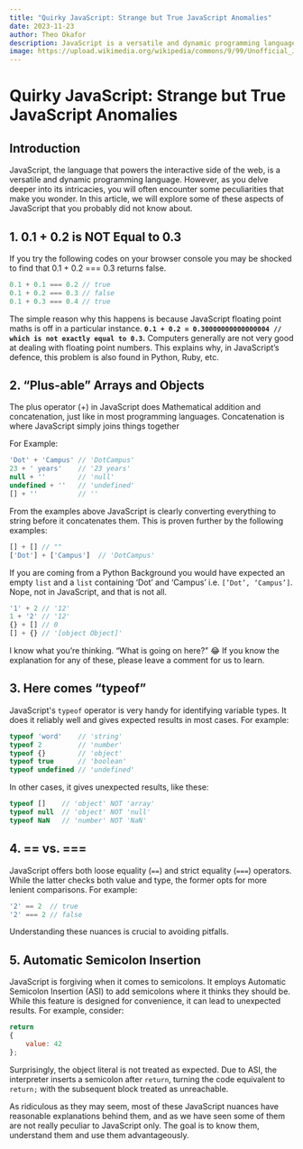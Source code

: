 ```yaml
---
title: "Quirky JavaScript: Strange but True JavaScript Anomalies"
date: 2023-11-23
author: Theo Okafor
description: JavaScript is a versatile and dynamic programming language. However, as you delve deeper into its intricacies, you will often encounter some peculiarities that make you wonder. In this article, we will explore some of these aspects of JavaScript that you probably did not know about.
image: https://upload.wikimedia.org/wikipedia/commons/9/99/Unofficial_JavaScript_logo_2.svg
---
```


# Quirky JavaScript: Strange but True JavaScript Anomalies

## Introduction

JavaScript, the language that powers the interactive side of the web, is a versatile and dynamic programming language. However, as you delve deeper into its intricacies, you will often encounter some peculiarities that make you wonder.  In this article, we will explore some of these aspects of JavaScript that you probably did not know about.

## 1. 0.1 + 0.2 is NOT Equal to 0.3

If you try the following codes on your browser console you may be shocked to find that 0.1 + 0.2 === 0.3 returns false.

```jsx
0.1 + 0.1 === 0.2 // true
0.1 + 0.2 === 0.3 // false
0.1 + 0.3 === 0.4 // true
```

The simple reason why this happens is because JavaScript floating point maths is off in a particular instance. **`0.1 + 0.2 = 0.30000000000000004 // which is not exactly equal to 0.3`.** Computers generally are not very good at dealing with floating point numbers. This explains why, in JavaScript’s defence, this problem is also found in Python, Ruby, etc.

## 2. “Plus-able” Arrays and  Objects

The plus operator (+) in JavaScript does Mathematical addition and concatenation, just like in most programming languages. Concatenation is where JavaScript simply joins things together

For Example:

```jsx
'Dot' + 'Campus' // 'DotCampus'
23 + ' years'    // '23 years'
null + ''        // 'null'
undefined + ''   // 'undefined'
[] + ''          // ''
```

From the examples above JavaScript is clearly converting everything to string before it concatenates them. This is proven further by the following examples:

```jsx
[] + [] // ""
['Dot'] + ['Campus']  // 'DotCampus'
```

If you are coming from a Python Background you would have expected an empty `list` and a `list` containing ‘Dot’ and ‘Campus’ i.e. `[’Dot’, ‘Campus’]`. Nope, not in JavaScript, and that is not all. 

```jsx
'1' + 2 // '12'
1 + '2' // '12'
{} + [] // 0 
[] + {} // '[object Object]'
```

I know what you’re thinking. “What is going on here?” 😂 If you know the explanation for any of these, please leave a comment for us to learn.

## 3. Here comes “typeof”

JavaScript's `typeof` operator is very handy for identifying variable types. It does it reliably well and gives expected results in most cases. For example:

```jsx
typeof 'word'    // 'string'
typeof 2         // 'number'
typeof {}        // 'object'
typeof true      // 'boolean'
typeof undefined // 'undefined'
```

In other cases, it gives unexpected results, like these:

```jsx
typeof []    // 'object' NOT 'array'
typeof null  // 'object' NOT 'null'
typeof NaN   // 'number' NOT 'NaN'
```

## 4. == vs. ===

JavaScript offers both loose equality (`==`) and strict equality (`===`) operators. While the latter checks both value and type, the former opts for more lenient comparisons. For example:

```jsx
'2' == 2  // true
'2' === 2 // false
```

Understanding these nuances is crucial to avoiding pitfalls.

## 5. Automatic Semicolon Insertion

JavaScript is forgiving when it comes to semicolons. It employs Automatic Semicolon Insertion (ASI) to add semicolons where it thinks they should be. While this feature is designed for convenience, it can lead to unexpected results. For example, consider:

```jsx
return
{
    value: 42
};

```

Surprisingly, the object literal is not treated as expected. Due to ASI, the interpreter inserts a semicolon after `return`, turning the code equivalent to `return;` with the subsequent block treated as unreachable.

As ridiculous as they may seem, most of these JavaScript nuances have reasonable explanations behind them, and as we have seen some of them are not really peculiar to JavaScript only. The goal is to know them, understand them and use them advantageously.
